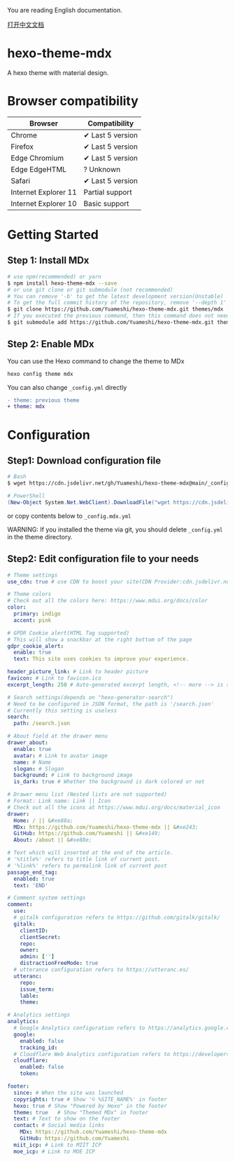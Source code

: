 You are reading English documentation.

[打开中文文档](./README.zh.md)

# hexo-theme-mdx

A hexo theme with material design.

# Browser compatibility
|Browser|Compatibility|
|---|---|
|Chrome|✔ Last 5 version|
|Firefox|✔ Last 5 version
|Edge Chromium|✔ Last 5 version|
|Edge EdgeHTML|? Unknown|
|Safari|✔ Last 5 version|
|Internet Explorer 11|Partial support|
|Internet Explorer 10|Basic support|

# Getting Started
## Step 1: Install MDx
```bash
# use npm(recommended) or yarn
$ npm install hexo-theme-mdx --save
# or use git clone or git submodule (not recommended)
# You can remove '-b' to get the latest development version(Unstable)
# To get the full commit history of the repository, remove '--depth 1'
$ git clone https://github.com/Yuameshi/hexo-theme-mdx.git themes/mdx -b <版本号> --depth 1
# If you executed the previous command, then this command does not need to be executed
$ git submodule add https://github.com/Yuameshi/hexo-theme-mdx.git themes/mdx
```
## Step 2: Enable MDx
You can use the Hexo command to change the theme to MDx
```bash
hexo config theme mdx
```
You can also  change `_config.yml` directly
```diff yaml
- theme: previous theme
+ theme: mdx
```

# Configuration

## Step1: Download configuration file

```bash
# Bash
$ wget https://cdn.jsdelivr.net/gh/Yuameshi/hexo-theme-mdx@main/_config.yml -O _config.mdx.yml
```
```powershell
# PowerShell
(New-Object System.Net.WebClient).DownloadFile("wget https://cdn.jsdelivr.net/gh/Yuameshi/hexo-theme-mdx@main/_config.yml", "_config.mdx.yml")
```
or copy contents below to `_config.mdx.yml`

WARNING: If you installed the theme via git, you should delete `_config.yml` in the theme directory.

## Step2: Edit configuration file to your needs
```yaml
# Theme settings
use_cdn: true # use CDN to boost your site(CDN Provider:cdn.jsdelivr.net)

# Theme colors
# Check out all the colors here: https://www.mdui.org/docs/color
color:
  primary: indigo
  accent: pink

# GPDR Cookie alert(HTML Tag supported)
# This will show a snackbar at the right bottom of the page
gdpr_cookie_alert:
  enable: true
  text: This site uses cookies to improve your experience.

header_picture_link: # Link to header picture
favicon: # Link to favicon.ico
excerpt_length: 250 # Auto-generated excerpt length, <!-- more --> is supported

# Search settings(depends on "hexo-generator-search")
# Need to be configured in JSON format, the path is '/search.json'
# Currently this setting is useless
search:
  path: /search.json

# About field at the drawer menu
drawer_about:
  enable: true
  avatar: # Link to avatar image
  name: # Name
  slogan: # Slogan
  background: # Link to background image
  is_dark: true # Whether the background is dark colored or not

# Drawer menu list (Nested lists are not supported)
# Format: Link name: Link || Icon
# Check out all the icons at https://www.mdui.org/docs/material_icon
drawer:
  Home: / || &#xe88a;
  MDx: https://github.com/Yuameshi/hexo-theme-mdx || &#xe243;
  GitHub: https://github.com/Yuameshi || &#xe149;
  About: /about || &#xe88e;

# Text which will inserted at the end of the article.
# '%title%' refers to title link of current post.
# '%link%' refers to permalink link of current post
passage_end_tag:
  enabled: true
  text: 'END'

# Comment system settings
comment:
  use: 
  # gitalk configuration refers to https://github.com/gitalk/gitalk/
  gitalk:
    clientID: 
    clientSecret: 
    repo: 
    owner: 
    admin: ['']
    distractionFreeMode: true
  # utterance configuration refers to https://utteranc.es/
  utteranc:
    repo: 
    issue_term: 
    lable: 
    theme: 

# Analytics settings
analytics:
  # Google Analytics configuration refers to https://analytics.google.com/
  google:
    enabled: false
    tracking_id: 
  # Cloudflare Web Analytics configuration refers to https://developers.cloudflare.com/analytics/web-analytics
  cloudflare:
    enabled: false
    token: 

footer:
  since: # When the site was launched
  copyrights: true # Show '© %SITE_NAME%' in footer
  hexo: true # Show "Powered by Hexo" in the footer
  theme: true	# Show "Themed MDx" in footer
  text: # Text to show on the footer
  contact: # Social media links
    MDx: https://github.com/Yuameshi/hexo-theme-mdx
    GitHub: https://github.com/Yuameshi
  miit_icp: # Link to MIIT ICP
  moe_icp: # Link to MOE ICP
```